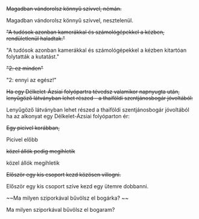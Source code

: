 ~~Magadban vándorolsz könnyű szívvel, némán.~~

  Magadban vándorolsz könnyű szívvel, nesztelenül. 
  
~~"A tudósok azonban kamerákkal és számológépekkel a kézben, rendületlenül haladtak."~~
  
  "A tudósok azonban kamerákkal és számológépekkel a kézben kitartóan folytatták a kutatást."

~~"2: ez minden"~~
  
  "2: ennyi az egész!"

~~Ha egy Délkelet-Ázsiai folyópartra tévedsz valamikor napnyugta után, lenyűgöző látványban lehet részed - a thaiföldi szentjánosbogár jóvoltából:~~

Lenyűgöző látványban lehet részed a thaiföldi szentjánosbogár jóvoltából ha az alkonyat egy Délkelet-Ázsiai folyóparton ér:

~~Egy picivel korábban,~~

Picivel előbb

~~közel állók pedig megihletik~~

közel állók megihletik

~~Először egy kis csoport kezd közösen villogni.~~

Először egy kis csoport szíve kezd egy ütemre dobbanni.

~~Ma milyen sziporkával bűvölsz el bogárka? ~~ 

Ma milyen sziporkával bűvölsz el bogaram? 


